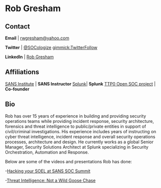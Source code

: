 Rob Gresham
============

Contact
-------
**Email** | [rwgresham@yahoo.com](mailto:rwgresham@yahoo.com)

**Twitter** | [@SOCologize](http://twitter.com/SOCologize) [gimmick:TwitterFollow](@SOCologize)

**LinkedIn** | [Rob Gresham](http://www.linkedin.com/in/rwgresham/)

Affiliations
-------
[SANS Institute](https://www3.sans.org/instructors/rob-gresham) | **SANS Instructor**
[Splunk](https://www.splunk.com/)| **Splunk**
[TTP0 Open SOC project](https://github.com/TTP0/info) | **Co-founder**

Bio
-----------
 
Rob has over 15 years of experience in building and providing security operations teams while providing incident response, security architecture, forensics and threat intelligence to public/private entities in support of civil/criminal investigations. His experience includes years of instructing on cyber threat intelligence, incident response and overall security operations processes, architecture and design. He currently works as a global Senior Manager, Security Solutions Architect at Splunk specializing in Security Orchestration, Automation and Response.

Below are some of the videos and presentations Rob has done:

-[Hacking your SOEL at SANS SOC Summit](https://www.youtube.com/watch?v=_mnxZ1iSUGg)

-[Threat Intelligence: Not a Wild Goose Chase](https://www.brighttalk.com/webcast/13713/231119/threat-)
